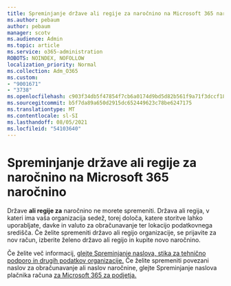 ```yaml
---
title: Spreminjanje države ali regije za naročnino na Microsoft 365 naročnino
ms.author: pebaum
author: pebaum
manager: scotv
ms.audience: Admin
ms.topic: article
ms.service: o365-administration
ROBOTS: NOINDEX, NOFOLLOW
localization_priority: Normal
ms.collection: Adm_O365
ms.custom:
- "9001671"
- "3738"
ms.openlocfilehash: c903f34db5f47854f7cb6a0174d9bd5d82b561f9a71f3dccf18c9147698824b4
ms.sourcegitcommit: b5f7da89a650d2915dc652449623c78be6247175
ms.translationtype: MT
ms.contentlocale: sl-SI
ms.lasthandoff: 08/05/2021
ms.locfileid: "54103640"
---
```

# <a name="change-the-country-or-region-for-your-microsoft-365-subscription"></a>Spreminjanje države ali regije za naročnino na Microsoft 365 naročnino

Države **ali regije za** naročnino ne morete spremeniti. Država ali regija, v kateri ima vaša organizacija sedež, torej določa, katere storitve lahko uporabljate, davke in valuto za obračunavanje ter lokacijo podatkovnega središča. Če želite spremeniti državo ali regijo organizacije, se prijavite za nov račun, izberite želeno državo ali regijo in kupite novo naročnino.

Če želite več informacij, [glejte Spreminjanje naslova, stika za tehnično podporo in drugih podatkov organizacije.](https://docs.microsoft.com/microsoft-365/admin/manage/change-address-contact-and-more?view=o365-worldwide) Če želite spremeniti povezani naslov za obračunavanje ali naslov naročnine, glejte Spreminjanje naslova plačnika računa [za Microsoft 365 za podjetja.](https://docs.microsoft.com/microsoft-365/commerce/billing-and-payments/change-your-billing-addresses?view=o365-worldwide) 

